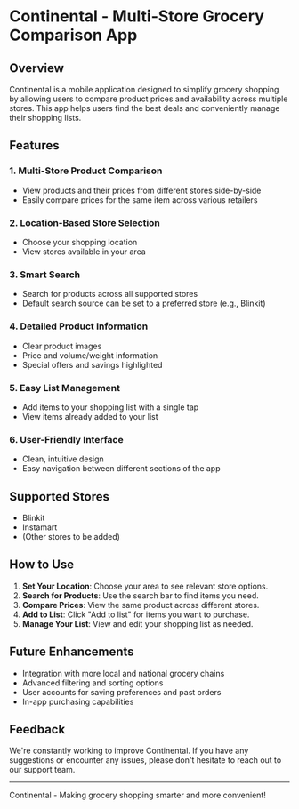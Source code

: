 # Continental - Multi-Store Grocery Comparison App

## Overview

Continental is a mobile application designed to simplify grocery shopping by allowing users to compare product prices and availability across multiple stores. This app helps users find the best deals and conveniently manage their shopping lists.

## Features

### 1. Multi-Store Product Comparison
- View products and their prices from different stores side-by-side
- Easily compare prices for the same item across various retailers

### 2. Location-Based Store Selection
- Choose your shopping location
- View stores available in your area

### 3. Smart Search
- Search for products across all supported stores
- Default search source can be set to a preferred store (e.g., Blinkit)

### 4. Detailed Product Information
- Clear product images
- Price and volume/weight information
- Special offers and savings highlighted

### 5. Easy List Management
- Add items to your shopping list with a single tap
- View items already added to your list

### 6. User-Friendly Interface
- Clean, intuitive design
- Easy navigation between different sections of the app

## Supported Stores
- Blinkit
- Instamart
- (Other stores to be added)

## How to Use

1. **Set Your Location**: Choose your area to see relevant store options.
2. **Search for Products**: Use the search bar to find items you need.
3. **Compare Prices**: View the same product across different stores.
4. **Add to List**: Click "Add to list" for items you want to purchase.
5. **Manage Your List**: View and edit your shopping list as needed.

## Future Enhancements
- Integration with more local and national grocery chains
- Advanced filtering and sorting options
- User accounts for saving preferences and past orders
- In-app purchasing capabilities

## Feedback

We're constantly working to improve Continental. If you have any suggestions or encounter any issues, please don't hesitate to reach out to our support team.

---

Continental - Making grocery shopping smarter and more convenient!